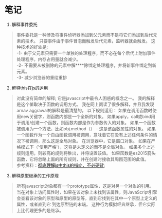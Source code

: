 # 笔记

1. 解释事件委托
>  事件委托是一种涉及将事件侦听器添加到父元素而不是将它们添加到后代元素的技术。
只要事件由于事件冒泡而触发后代元素，监听器就会触发。
这种技术的好处是;    
  > -1- 由于父元素只需要一个单独的处理程序，而不必在每个后代上附加事件处理程序，内存占用量就会减少。     
  > -2- 不需要从被删除的元素中解****除绑定处理程序，并将新事件绑定到新元素。   
  > -3- 减少浏览器的重绘重排
2. 解释this在js的运用 
>  对此没有简单的解释;
它是javascript中最令人困惑的概念之一。
我的解释是这个值取决于函数的调用方式。
我在网上阅读了很多解释，并且我发现arnav aggrawal的解释是最清楚的。
以下规则适用：
如果在调用函数时使用new关键字，则函数内部是一个全新的对象。
如果apply，call或bind用于调用/创建一个函数，则函数内部是作为参数传入的对象。
如果一个函数被调用为一个方法，比如obj.method（） - 这是该函数属性的对象。
如果一个函数作为一个自由函数调用被调用，意味着它在没有上述任何条件的情况下被调用，那么这是全局对象。
在浏览器中，它是窗口对象。
如果在严格模式下（'使用严格'），这将是未定义的而不是全局对象。
如果多个上述规则适用，则较高的规则将胜出，并将设置该值。
如果函数是es2015箭头函数，它将忽略上面的所有规则，并在创建时接收其周围范围的此值。   
参考资料：[彻底理解js中this的指向，不必硬背](https://www.cnblogs.com/pssp/p/5216085.html);

3. 解释原型继承的工作原理
>  所有javascript对象都有一个prototype属性，这是对另一个对象的引用。
当在对象上访问属性时，如果在该对象上未找到该属性，则JavaScript引擎会查看该对象的原型和原型的原型等，直到它找到在其中一个原型上定义的属性，或者直到它
到达原型链的末端。
这种行为模拟经典继承，但它实际上比代理更多的是继承。